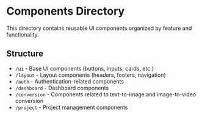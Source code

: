 # Components Directory

This directory contains reusable UI components organized by feature and functionality.

## Structure

- `/ui` - Base UI components (buttons, inputs, cards, etc.)
- `/layout` - Layout components (headers, footers, navigation)
- `/auth` - Authentication-related components
- `/dashboard` - Dashboard components
- `/conversion` - Components related to text-to-image and image-to-video conversion
- `/project` - Project management components
